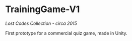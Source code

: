 # TrainingGame-V1
*Lost Codes Collection - circa 2015*

First prototype for a commercial quiz game, made in Unity.
